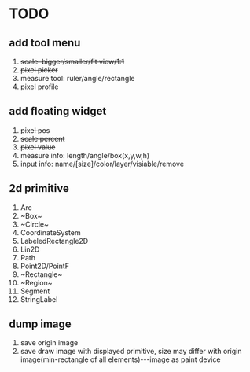 # TODO
## add tool menu
1. ~~scale: bigger/smaller/fit view/1:1~~
2. ~~pixel picker~~
3. measure tool: ruler/angle/rectangle
4. pixel profile

## add floating widget
1. ~~pixel pos~~
2. ~~scale percent~~
3. ~~pixel value~~
4. measure info: length/angle/box(x,y,w,h)
5. input info: name/[size]/color/layer/visiable/remove

## 2d primitive
1. Arc
2. ~Box~
3. ~Circle~
4. CoordinateSystem
6. LabeledRectangle2D
7. Lin2D
8. Path
9. Point2D/PointF
10. ~Rectangle~
11. ~Region~
12. Segment
13. StringLabel

## dump image
1. save origin image
2. save draw image with displayed primitive, size may differ with origin image(min-rectangle of all elements)---image as paint device
